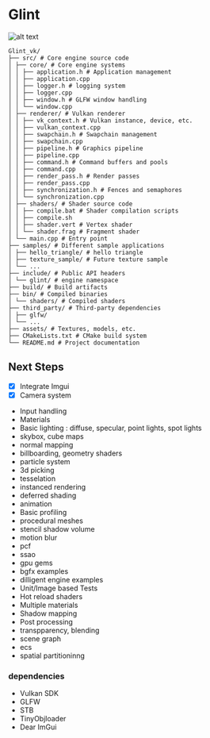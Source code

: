 # Glint

![alt text](<doc/Glint 2025-03-19 02.09.21.excalidraw.svg>)

```
Glint_vk/
├── src/ # Core engine source code
│ ├── core/ # Core engine systems
│ │ ├── application.h # Application management
│ │ ├── application.cpp
│ │ ├── logger.h # logging system
│ │ ├── logger.cpp
│ │ ├── window.h # GLFW window handling
│ │ └── window.cpp
│ ├── renderer/ # Vulkan renderer
│ │ ├── vk_context.h # Vulkan instance, device, etc.
│ │ ├── vulkan_context.cpp
│ │ ├── swapchain.h # Swapchain management
│ │ ├── swapchain.cpp
│ │ ├── pipeline.h # Graphics pipeline
│ │ ├── pipeline.cpp
│ │ ├── command.h # Command buffers and pools
│ │ ├── command.cpp
│ │ ├── render_pass.h # Render passes
│ │ ├── render_pass.cpp
│ │ ├── synchronization.h # Fences and semaphores
│ │ └── synchronization.cpp
│ ├── shaders/ # Shader source code
│ │ ├── compile.bat # Shader compilation scripts
│ │ ├── compile.sh
│ │ ├── shader.vert # Vertex shader
│ │ └── shader.frag # Fragment shader
│ └── main.cpp # Entry point
├── samples/ # Different sample applications
│ ├── hello_triangle/ # hello triangle
│ ├── texture_sample/ # Future texture sample
│ └── ...
├── include/ # Public API headers
│ └── glint/ # engine namespace
├── build/ # Build artifacts
├── bin/ # Compiled binaries
│ └── shaders/ # Compiled shaders
├── third_party/ # Third-party dependencies
│ ├── glfw/
│ └── ...
├── assets/ # Textures, models, etc.
├── CMakeLists.txt # CMake build system
└── README.md # Project documentation
```

## Next Steps

- [x] Integrate Imgui
- [x] Camera system
- Input handling
- Materials
- Basic lighting : diffuse, specular, point lights, spot lights
- skybox, cube maps
- normal mapping
- billboarding, geometry shaders
- particle system
- 3d picking
- tesselation
- instanced rendering
- deferred shading
- animation
- Basic profiling
- procedural meshes
- stencil shadow volume
- motion blur
- pcf
- ssao
- gpu gems
- bgfx examples
- dilligent engine examples
- Unit/Image based Tests
- Hot reload shaders
- Multiple materials
- Shadow mapping
- Post processing
- transpparency, blending
- scene graph
- ecs
- spatial partitioninng

### dependencies

- Vulkan SDK
- GLFW
- STB
- TinyObjloader
- Dear ImGui
